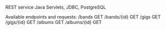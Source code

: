 REST service
Java Servlets, JDBC, PostgreSQL

Available endpoints and requests:
/bands GET
/bands/{id} GET
/gigs GET
/gigs/{id} GET
/albums GET
/albums/{id} GET
